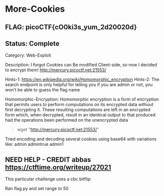# More-Cookies

## FLAG: picoCTF{cO0ki3s_yum_2d20020d}

## Status: Complete

Category: Web-Exploit

Description: I forgot Cookies can Be modified Client-side, so now I decided to encrypt them! <http://mercury.picoctf.net:21553/>

Hints-1: <https://en.wikipedia.org/wiki/Homomorphic_encryption>
Hints-2: The search endpoint is only helpful for telling you if you are admin or not, you won't be able to guess the flag name

Homomorphic-Encryption: Homomorphic encryption is a form of encryption that permits users to perform computations on its encrypted data without first decrypting it. These resulting computations are left in an encrypted form which, when decrypted, result in an identical output to that produced had the operations been performed on the unencrypted data

> wget "http://mercury.picoctf.net:21553/"

Tried encoding and decoding several cookies using base64 with variations like:
admin
admintrue
admin1

## NEED HELP - CREDIT abbas <https://ctftime.org/writeup/27021>

This particular challenge uses a cbc bitflip

Ran flag.py and set range to 50
